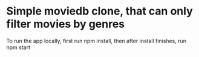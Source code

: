 # Simple moviedb clone, that can only filter movies by genres

To run the app locally, first run npm install, then after install finishes, run npm start
